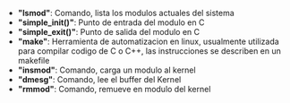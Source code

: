 - **"lsmod"**: Comando, lista los modulos actuales del sistema
- **"simple_init()"**: Punto de entrada del modulo en C
- **"simple_exit()"**: Punto de salida del modulo en C
- **"make"**: Herramienta de automatizacion en linux, usualmente utilizada para compilar codigo de C o C++, las instrucciones se describen en un makefile
- **"insmod"**: Comando, carga un modulo al kernel
- **"dmesg"**: Comando, lee el buffer del Kernel
- **"rmmod"**: Comando, remueve en modulo del kernel
